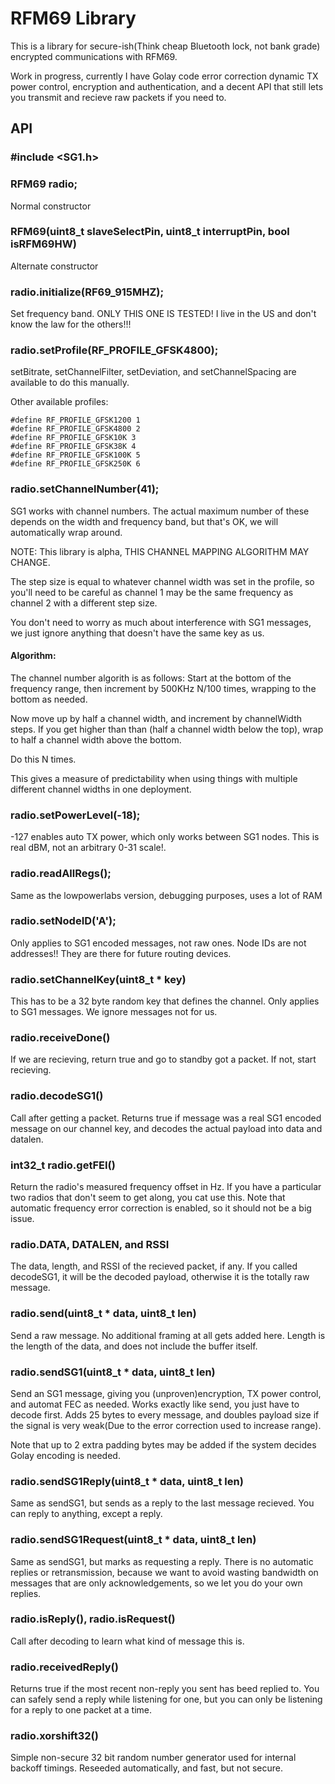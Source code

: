 # RFM69 Library

This is a library for secure-ish(Think cheap Bluetooth lock, not bank grade)
encrypted communications with RFM69.

Work in progress, currently I have Golay code error correction
dynamic TX power control, encryption and authentication,
and a decent API that still lets you transmit and recieve
raw packets if you need to.


## API

### #include <SG1.h>


### RFM69 radio;

Normal constructor

### RFM69(uint8_t slaveSelectPin, uint8_t interruptPin, bool isRFM69HW)

Alternate constructor


### radio.initialize(RF69_915MHZ);
Set frequency band. ONLY THIS ONE IS TESTED! I live in the US and don't know the law for the others!!!

### radio.setProfile(RF_PROFILE_GFSK4800);

setBitrate, setChannelFilter, setDeviation, and setChannelSpacing are available to do this manually. 

Other available profiles:
```
#define RF_PROFILE_GFSK1200 1
#define RF_PROFILE_GFSK4800 2
#define RF_PROFILE_GFSK10K 3
#define RF_PROFILE_GFSK38K 4
#define RF_PROFILE_GFSK100K 5
#define RF_PROFILE_GFSK250K 6
```

### radio.setChannelNumber(41);

SG1 works with channel numbers. The actual maximum number of these depends on the width and frequency
band, but that's OK, we will automatically wrap around. 

NOTE: This library is alpha, THIS CHANNEL MAPPING ALGORITHM MAY CHANGE.

The step size is equal to whatever channel width was set in the profile, so you'll need to be careful as channel 1 may be the same
frequency as channel 2 with a different step size.

You don't need to worry as much about interference with SG1 messages, we just ignore anything that doesn't have the same key as us.


#### Algorithm:

The channel number algorith is as follows:
Start at the bottom of the frequency range, then increment by 500KHz N/100 times, wrapping to the bottom as needed.

Now move up by half a channel width, and increment by channelWidth steps. 
If you get higher than than (half a channel width below the top), wrap to half a channel width above the bottom.

Do this N times.

This gives a measure of predictability when using things with multiple different channel widths in one deployment.

### radio.setPowerLevel(-18);
-127 enables auto TX power, which only works between SG1 nodes. This is real dBM, not an arbitrary 0-31 scale!.


### radio.readAllRegs();
Same as the lowpowerlabs version, debugging purposes, uses a lot of RAM

### radio.setNodeID('A');
Only applies to SG1 encoded messages, not raw ones. Node IDs are not addresses!! They are there for future routing
devices.

### radio.setChannelKey(uint8_t * key)
This has to be a 32 byte random key that defines the channel. Only applies to SG1 messages. We ignore messages not for us.

### radio.receiveDone()
If we are recieving, return true and go to standby  got a packet. If not, start recieving.

### radio.decodeSG1()
Call after getting a packet. Returns true if message was a real SG1 encoded message on our channel key, and decodes the actual
payload into data and datalen.


### int32_t radio.getFEI()
Return the radio's measured frequency offset in Hz. If you have a particular two radios that don't seem to get along, you cat use this.
Note that automatic frequency error correction is enabled, so it should not be a big issue.

### radio.DATA, DATALEN, and RSSI
The data, length, and RSSI of the recieved packet, if any. If you called decodeSG1, it will be the decoded payload, otherwise it is the totally raw message.


### radio.send(uint8_t * data, uint8_t len)
Send a raw message. No additional framing at all gets added here. Length is the length of the data, and does not include the buffer itself.

### radio.sendSG1(uint8_t * data, uint8_t len)
Send an SG1 message, giving you (unproven)encryption, TX power control, and automat FEC as needed. Works exactly like send, you just
have to decode first. Adds 25 bytes to every message, and doubles payload size if the signal is very weak(Due to the error correction used to increase range).

Note that up to 2 extra padding bytes may be added if the system decides Golay encoding is needed.

### radio.sendSG1Reply(uint8_t * data, uint8_t len)

Same as sendSG1, but sends as a reply to the last message recieved. You can reply to anything, except a reply.

### radio.sendSG1Request(uint8_t * data, uint8_t len)

Same as sendSG1, but marks as requesting a reply. There is no automatic replies or retransmission, because we want
to avoid wasting bandwidth on messages that are only acknowledgements, so we let you do your own replies.

### radio.isReply(), radio.isRequest()

Call after decoding to learn what kind of message this is.

### radio.receivedReply()
Returns true if the most recent non-reply you sent has beed replied to. You can safely send a reply
while listening for one, but you can only be listening for a reply to one packet at a time.

### radio.xorshift32()
Simple non-secure 32 bit random number generator used for internal backoff timings. Reseeded automatically, and fast, 
but not secure.





